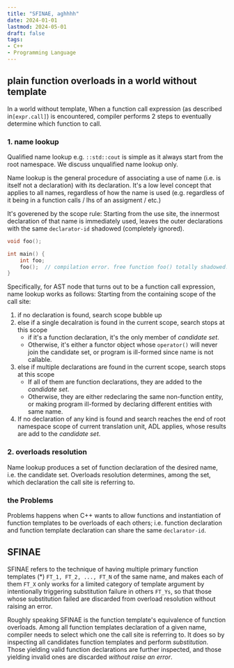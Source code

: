 ```yaml
---
title: "SFINAE, aghhhh"
date: 2024-01-01
lastmod: 2024-05-01
draft: false
tags:
- C++
- Programming Language
---
```


## plain function overloads in a world without template

In a world without template, When a function call expression (as described in`[expr.call]`) is encountered,
compiler performs 2 steps to eventually determine which function to call.

<!--more-->

### 1. name lookup

Qualified name lookup e.g. `::std::cout` is simple as it always start from the root namespace.
We discuss unqualified name lookup only.

Name lookup is the general procedure of associating a use of name (i.e. is itself not a declaration) with its declaration.
It's a low level concept that applies to all names, regardless of how the name is used (e.g. regardless of it being in a function calls / lhs of an assigment / etc.)

It's goverened by the scope rule:
Starting from the use site, the innermost declaration of that name is immediately used,
leaves the outer declarations with the same `declarator-id` shadowed (completely ignored).

```c++
void foo();

int main() {
    int foo;
    foo();  // compilation error. free function foo() totally shadowed.
}
```

Specifically, for AST node that turns out to be a function call expression, name lookup works as follows:
Starting from the containing scope of the call site:
1. if no declaration is found, search scope bubble up
2. else if a single decalration is found in the current scope, search stops at this scope
    - if it's a function declaration, it's the only member of *candidate set*.
    - Otherwise, it's either a functor object whose `operator()` will never join the candidate set, or program is ill-formed since name is not callable.
3. else if multiple declarations are found in the current scope, search stops at this scope
    - If all of them are function declarations, they are added to the *candidate set*.
    - Otherwise, they are either redeclaring the same non-function entity, or making program ill-formed by declaring different entities with same name.
4. If no declaration of any kind is found and search reaches the end of root namespace scope of current translation unit, ADL applies, whose results are add to the *candidate set*.

### 2. overloads resolution

Name lookup produces a set of function declaration of the desired name, i.e. the candidate set.
Overloads resolution determines, among the set, which declaration the call site is referring to.

### the Problems

Problems happens when C++ wants to allow functions and instantiation of function templates to be overloads of each others;
i.e. function declaration and function template declaration can share the same `declarator-id`.

## SFINAE

SFINAE refers to the technique of having multiple primary function templates (\*) `FT_1, FT_2, ..., FT_N` of the same name, and makes each of them `FT_X` only works for a limited category of template argument by intentionally triggering substitution failure in others `FT_Ys`, so that those whose substitution failed are discarded from overload resolution without raising an error.

Roughly speaking SFINAE is the function template's equivalence of function overloads.
Among all function templates declaration of a given name, compiler needs to select which one the call site is referring to.
It does so by inspecting all candidates function templates and perform *substitution*.
Those yielding valid function declarations are further inspected, and those yielding invalid ones are discarded *without raise an error*.
